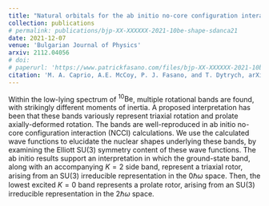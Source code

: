 ```yaml
---
title: "Natural orbitals for the ab initio no-core configuration interaction approach"
collection: publications
# permalink: publications/bjp-XX-XXXXXX-2021-10be-shape-sdanca21
date: 2021-12-07
venue: 'Bulgarian Journal of Physics'
arxiv: 2112.04056
# doi:
# paperurl: 'https://www.patrickfasano.com/files/bjp-XX-XXXXXX-2021-10be-shape-sdanca21_PREPRINT.pdf'
citation: 'M. A. Caprio, A.E. McCoy, P. J. Fasano, and T. Dytrych, arXiv:2112.04056 [nucl-th]'
---
```

Within the low-lying spectrum of $^{10}\mathrm{Be}$, multiple rotational bands
are found, with strikingly different moments of inertia. A proposed
interpretation has been that these bands variously represent triaxial rotation
and prolate axially-deformed rotation. The bands are well-reproduced in ab
initio no-core configuration interaction (NCCI) calculations. We use the
calculated wave functions to elucidate the nuclear shapes underlying these
bands, by examining the Elliott SU(3) symmetry content of these wave functions.
The ab initio results support an interpretation in which the ground-state band,
along with an accompanying $K=2$ side band, represent a triaxial rotor, arising
from an SU(3) irreducible representation in the $0\hbar\omega$ space. Then, the
lowest excited $K=0$ band represents a prolate rotor, arising from an SU(3)
irreducible representation in the $2\hbar\omega$ space.
